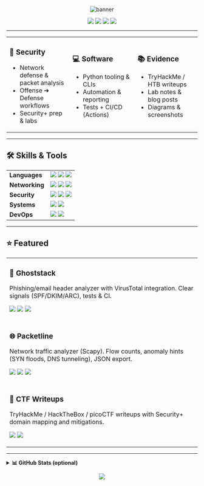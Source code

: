 <!-- HERO -->
<p align="center">
  <img src="https://capsule-render.vercel.app/api?type=rect&color=0:6EE7F9,100:9333EA&height=140&text=Chai%20Das%20%7C%20NullBarry&fontColor=ffffff&fontSize=42&fontAlign=50&fontAlignY=70&desc=Cybersecurity%20%E2%80%A2%20Software%20%E2%80%A2%20Networks&descAlign=50&descAlignY=95" alt="banner"/>
</p>

<!-- QUICK LINKS -->
<p align="center">
  <a href="https://github.com/NullBarry?tab=repositories"><img src="https://img.shields.io/badge/Projects-1f2937?style=for-the-badge&logo=github&logoColor=white&labelColor=111827"></a>
  <a href="https://your-blog-url-here"><img src="https://img.shields.io/badge/Blog-2563EB?style=for-the-badge&logo=hashnode&logoColor=white"></a>
  <a href="mailto:your-email@example.com"><img src="https://img.shields.io/badge/Email-10B981?style=for-the-badge&logo=gmail&logoColor=white"></a>
  <a href="https://www.linkedin.com/in/your-linkedin/"><img src="https://img.shields.io/badge/LinkedIn-0A66C2?style=for-the-badge&logo=linkedin&logoColor=white"></a>
</p>

---

<!-- THREE "CARDS" USING TABLE -->
<table>
  <tr>
    <td width="33%">
      <h3>🔐 Security</h3>
      <ul>
        <li>Network defense & packet analysis</li>
        <li>Offense ➜ Defense workflows</li>
        <li>Security+ prep & labs</li>
      </ul>
    </td>
    <td width="34%">
      <h3>💻 Software</h3>
      <ul>
        <li>Python tooling & CLIs</li>
        <li>Automation & reporting</li>
        <li>Tests + CI/CD (Actions)</li>
      </ul>
    </td>
    <td width="33%">
      <h3>📚 Evidence</h3>
      <ul>
        <li>TryHackMe / HTB writeups</li>
        <li>Lab notes & blog posts</li>
        <li>Diagrams & screenshots</li>
      </ul>
    </td>
  </tr>
</table>

---

## 🛠️ Skills & Tools
<table>
  <tr>
    <td><b>Languages</b></td>
    <td>
      <img src="https://img.shields.io/badge/Python-3776AB.svg?style=flat&logo=python&logoColor=white"/>
      <img src="https://img.shields.io/badge/C++-00599C.svg?style=flat&logo=cplusplus&logoColor=white"/>
      <img src="https://img.shields.io/badge/Bash-121011.svg?style=flat&logo=gnu-bash&logoColor=white"/>
    </td>
  </tr>
  <tr>
    <td><b>Networking</b></td>
    <td>
      <img src="https://img.shields.io/badge/Wireshark-1679A7.svg?style=flat&logo=wireshark&logoColor=white"/>
      <img src="https://img.shields.io/badge/Nmap-4A5568.svg?style=flat"/>
      <img src="https://img.shields.io/badge/Scapy-9333EA.svg?style=flat"/>
    </td>
  </tr>
  <tr>
    <td><b>Security</b></td>
    <td>
      <img src="https://img.shields.io/badge/TryHackMe-212121?style=flat&logo=tryhackme&logoColor=red"/>
      <img src="https://img.shields.io/badge/HackTheBox-9FEF00?style=flat&logo=hackthebox&logoColor=black"/>
      <img src="https://img.shields.io/badge/IDS/IPS-Snort/Suricata-ef4444?style=flat"/>
    </td>
  </tr>
  <tr>
    <td><b>Systems</b></td>
    <td>
      <img src="https://img.shields.io/badge/Linux-FCC624.svg?style=flat&logo=linux&logoColor=black"/>
      <img src="https://img.shields.io/badge/Windows-0078D6.svg?style=flat&logo=windows&logoColor=white"/>
    </td>
  </tr>
  <tr>
    <td><b>DevOps</b></td>
    <td>
      <img src="https://img.shields.io/badge/GitHub%20Actions-2088FF.svg?style=flat&logo=github-actions&logoColor=white"/>
      <img src="https://img.shields.io/badge/Docker-2496ED.svg?style=flat&logo=docker&logoColor=white"/>
    </td>
  </tr>
</table>

---

## ⭐ Featured
<table>
  <tr>
    <td>
      <h3>🧩 Ghoststack</h3>
      <p>Phishing/email header analyzer with VirusTotal integration. Clear signals (SPF/DKIM/ARC), tests & CI.</p>
      <p>
        <a href="https://github.com/NullBarry/ghoststack"><img src="https://img.shields.io/badge/Repo-111827?style=flat&logo=github&logoColor=white"></a>
        <img src="https://img.shields.io/badge/Python-3776AB?style=flat">
        <img src="https://img.shields.io/badge/CLI-0ea5e9?style=flat">
      </p>
    </td>
  </tr>
  <tr>
    <td>
      <h3>🌐 Packetline</h3>
      <p>Network traffic analyzer (Scapy). Flow counts, anomaly hints (SYN floods, DNS tunneling), JSON export.</p>
      <p>
        <a href="https://github.com/NullBarry/packetline"><img src="https://img.shields.io/badge/Repo-111827?style=flat&logo=github&logoColor=white"></a>
        <img src="https://img.shields.io/badge/Scapy-9333EA?style=flat">
        <img src="https://img.shields.io/badge/Network-0ea5e9?style=flat">
      </p>
    </td>
  </tr>
  <tr>
    <td>
      <h3>📝 CTF Writeups</h3>
      <p>TryHackMe / HackTheBox / picoCTF writeups with Security+ domain mapping and mitigations.</p>
      <p>
        <a href="https://github.com/NullBarry/ctf-writeups"><img src="https://img.shields.io/badge/Repo-111827?style=flat&logo=github&logoColor=white"></a>
        <a href="https://your-blog-url-here"><img src="https://img.shields.io/badge/Blog-2563EB?style=flat&logo=hashnode&logoColor=white"></a>
      </p>
    </td>
  </tr>
</table>

---

<details>
  <summary><b>📊 GitHub Stats (optional)</b></summary>
  <br/>
  <p align="center">
    <img height="150" src="https://github-readme-stats.vercel.app/api?username=NullBarry&show_icons=true&hide_title=true&hide_border=true" />
    <img height="150" src="https://github-readme-stats.vercel.app/api/top-langs/?username=NullBarry&layout=compact&hide_border=true" />
  </p>
</details>

<!-- FOOTER -->
<p align="center">
  <img src="https://capsule-render.vercel.app/api?type=waving&height=120&color=0:10B981,100:2563EB&section=footer" />
</p>
